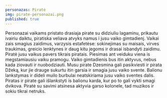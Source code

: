 ```yaml
---
personazas: Piratė
img: pirate-personazai.png
published: true
---
```

Personazai vaikams pristato  drasiaja  pirate su didziuliu lagaminu, prikautu ivairiu daiktu, piratiska veliava atvyks namus i jusu vaiko gimtadienį. Vaikai zais smagius zaidimus, varzysis estafetėse: sokinejimas su maisais, virves traukimas, greicio lenktynes ir daug kitu jegoms ir drasai isbandyti zaidimu. Piratė jusu vaikus pavers tikrais piratais. Piesimas ant veiduku viena is megstamiausiu vaiku pramogu. Vaiko gimtadienis bus itin aktyvus, nebus kada ziovauti ir nuobodziauti. Musu pirate Dzesmina gali pasikviesti ir pirata Džeką, kur jie drauge sukurtu itin garsia ir smagia jusu vaiko svente. Balionu lankstymas ir dideli muilo burbulai neatskiriama jusu vaiko sventes dalis. Piratas ir pirate gali išlankstyti is balionu karda, kur po to gali vykti smagi dvikova. Piratė su savimi atsinesa aktyvia garso kolonele, tad muzikos ir sokiu tikrai netruks.